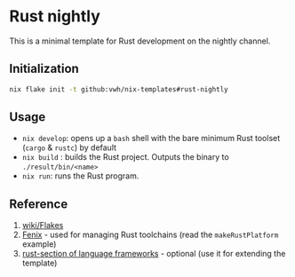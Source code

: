 # Rust nightly

This is a minimal template for Rust development on the nightly channel.

## Initialization

```bash
nix flake init -t github:vwh/nix-templates#rust-nightly
```

## Usage

- `nix develop`: opens up a `bash` shell with the bare minimum Rust toolset (`cargo` & `rustc`) by default
- `nix build` : builds the Rust project. Outputs the binary to `./result/bin/<name>`
- `nix run`: runs the Rust program.

## Reference

1. [wiki/Flakes](https://nixos.wiki/wiki/Flakes)
2. [Fenix](https://github.com/nix-community/fenix) - used for managing Rust toolchains (read the `makeRustPlatform` example)
3. [rust-section of language frameworks](https://github.com/NixOS/nixpkgs/blob/master/doc/languages-frameworks/rust.section.md#cargo-features-cargo-features) - optional (use it for extending the template)
